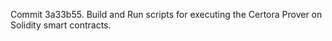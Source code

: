 Commit 3a33b55.                    Build and Run scripts for executing the Certora Prover on Solidity smart contracts.